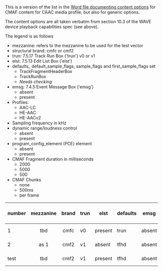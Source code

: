 This is a version of the list in the [Word file documenting content options](https://1drv.ms/w/s!AiNJEPgowJnWgqozHN_loWOUe9t51A?e=Q08VH9) for CMAF content for CAAC media profile, but also for generic options.

The content options are all taken verbatim from section 10.3 of the WAVE device playback capabilities spec (see above).

The legend is as follows
* mezzanine: refers to the mezzanine to be used for the test vector
* structural brand: cmfc or cmf2
* trun: 7.5.17	Track Run Box ('trun') v0 or v1
* elst: 7.5.13	Edit List Box ('elst')
* defaults_ default_sample_flags, sample_flags and first_sample_flags set 
  * TrackFragmentHeaderBox
  * TrackRunBox
  * _Needs checking_
* emsg: 7.4.5	Event Message Box ('emsg')
  * absent
  * present
* Profiles:
  * AAC-LC
  * HE-AAC
  * HE-AACv2
* Sampling frequency in kHz
* dynamic range/loudness control
  * absent
  * present
* program_config_element (PCE) element 
  * absent
  * present
* CMAF Fragment duration in milliseconds
  * 2000
  * 5000
  * 500
* CMAF Chunks
  * none
  * 500ms
  * per frame

| number | mezzanine | brand | trun |  elst | defaults | emsg  | codec | sampling frequency | drc | PCE | CMAF Fragment duration | chunks | 
|--------|:---------:|:-----:|------|-------|----------|-------|-------|----------|----|----|--------|----|
|1|tbd|cmfc|v0|present|trun|absent|AAC-LC|48000|absent|absent|2000|1 chunk | 
|2|as 1|cmf2|v1|absent|tfhd|absent|AAC-LC|48000|absent|absent|2000|1 chunk | 
|test|tbd|cmf2|v1|present|tfhd|absent|HE-AAC|48000|present|present|2000|1 chunk |

